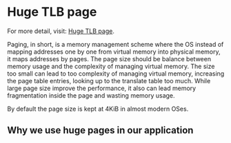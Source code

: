 # Huge TLB page

For more detail, visit: [Huge TLB page](https://docs.kernel.org/admin-guide/mm/hugetlbpage.html).

Paging, in short, is a memory management scheme where the OS instead of mapping addresses one by one from virtual memory into physical memory, it maps addresses by pages. The page size should be balance between memory usage and the complexity of managing virtual memory. The size too small can lead to too complexity of managing virtual memory, increasing the page table entries, looking up to the translate table too much. While large page size improve the performance, it also can lead memory fragmentation inside the page and wasting memory usage.

By default the page size is kept at 4KiB in almost modern OSes.

## Why we use huge pages in our application
